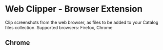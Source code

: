 # Web Clipper - Browser Extension

Clip screenshots from the web browser, as files to be added to your Catalog files collection.
Supported browsers: Firefox, Chrome

## Chrome
